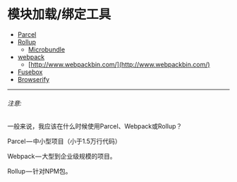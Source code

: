 # 模块加载/绑定工具

* [Parcel](https://parceljs.org/)
* [Rollup](http://rollupjs.org/)
  * [Microbundle](https://github.com/developit/microbundle)
* [webpack](https://webpack.js.org/)
  * [http://www.webpackbin.com/](http://www.webpackbin.com/)
* [Fusebox](https://fuse-box.org/)
* [Browserify](http://browserify.org/)

***

###### 注意:

一般来说，我应该在什么时候使用Parcel、Webpack或Rollup？

Parcel — 中小型项目（小于1.5万行代码）

Webpack — 大型到企业级规模的项目。

Rollup — 针对NPM包。



































 






